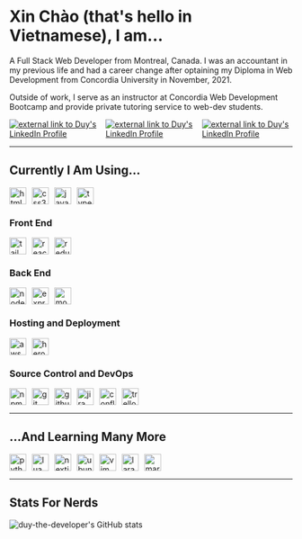 # Xin Chào (that's hello in Vietnamese), I am...

A Full Stack Web Developer from Montreal, Canada. I was an accountant in my previous life and had a career change after optaining my Diploma in Web Development from Concordia University in November, 2021.

Outside of work, I serve as an instructor at Concordia Web Development Bootcamp and provide private tutoring service to web-dev students.

<div style="display: flex; margin-top: 10px; margin-bottom: 10px; gap: 10px">
<a href="https://www.linkedin.com/in/ngoc-duy-anh-nguyen">
    <img src="https://img.shields.io/badge/linkedin-%230077B5.svg?style=for-the-badge&logo=linkedin&logoColor=white" alt="external link to Duy's LinkedIn Profile"/>
</a>
<a href="mailto:duythedeveloper@gmail.com">
    <img src="https://img.shields.io/badge/Gmail-D14836?style=for-the-badge&logo=gmail&logoColor=white" alt="external link to Duy's LinkedIn Profile"/>
</a>
<a href="https://discord.gg/utsv9C8VkY">
    <img src="https://img.shields.io/badge/Discord-%237289DA?style=for-the-badge&logo=discord&logoColor=white" alt="external link to Duy's LinkedIn Profile"/>
</a>
</div>

---

## Currently I Am Using...

<div style="display: flex; margin-top: 10px; margin-bottom: 10px; gap: 10px">
    <img width="30px" alt="html5"  src="https://cdn.jsdelivr.net/gh/devicons/devicon/icons/html5/html5-original.svg" />
    <img width="30px" alt="css3" src="https://cdn.jsdelivr.net/gh/devicons/devicon/icons/css3/css3-original.svg" />
    <img width="30px" alt="javascript" src="https://cdn.jsdelivr.net/gh/devicons/devicon/icons/javascript/javascript-original.svg" />
    <img width="30px" alt="typescript" src="https://cdn.jsdelivr.net/gh/devicons/devicon/icons/typescript/typescript-original.svg" />
</div>

<h3>Front End</h3>
<div style="display: flex; margin-top: 10px; margin-bottom: 10px; gap: 10px">
    <img width="30px" alt="tailwind css" src="https://cdn.jsdelivr.net/gh/devicons/devicon/icons/tailwindcss/tailwindcss-plain.svg" />
    <img width="30px" alt="react" src="https://cdn.jsdelivr.net/gh/devicons/devicon/icons/react/react-original.svg" />
    <img width="30px" alt="redux" src="https://cdn.jsdelivr.net/gh/devicons/devicon/icons/redux/redux-original.svg" />
</div>

<h3>Back End</h3>
<div style="display: flex; margin-top: 10px; margin-bottom: 10px; gap: 10px">
    <img width="30px" alt="nodejs" src="https://cdn.jsdelivr.net/gh/devicons/devicon/icons/nodejs/nodejs-original.svg" />
    <img width="30px" alt="express" src="https://cdn.jsdelivr.net/gh/devicons/devicon/icons/express/express-original.svg" />
    <img width="30px" alt="mongodb" src="https://cdn.jsdelivr.net/gh/devicons/devicon/icons/mongodb/mongodb-original.svg" />
</div>

<h3>Hosting and Deployment</h3>
<div style="display: flex; margin-top: 10px; margin-bottom: 10px; gap: 10px">
    <img width="30px" alt="aws" src="https://cdn.jsdelivr.net/gh/devicons/devicon/icons/amazonwebservices/amazonwebservices-original.svg" />
    <img width="30px" alt="heroku" src="https://cdn.jsdelivr.net/gh/devicons/devicon/icons/heroku/heroku-original.svg" />
</div>

<h3>Source Control and DevOps</h3>
<div style="display: flex; margin-top: 10px; margin-bottom: 10px; gap: 10px">
    <img width="30px" alt="npm" src="https://cdn.jsdelivr.net/gh/devicons/devicon/icons/npm/npm-original-wordmark.svg" />
    <img width="30px" alt="git" src="https://cdn.jsdelivr.net/gh/devicons/devicon/icons/git/git-original.svg" />
    <img width="30px" alt="github" src="https://cdn.jsdelivr.net/gh/devicons/devicon/icons/github/github-original.svg" />
    <img width="30px" alt="jira" src="https://cdn.jsdelivr.net/gh/devicons/devicon/icons/jira/jira-original.svg" />
    <img width="30px" alt="confluence" src="https://cdn.jsdelivr.net/gh/devicons/devicon/icons/confluence/confluence-original.svg" />
    <img width="30px" alt="trello" src="https://cdn.jsdelivr.net/gh/devicons/devicon/icons/trello/trello-plain.svg" />
</div>

---

## ...And Learning Many More

<div style="display: flex; margin-top: 10px; margin-bottom: 10px; gap: 10px">
    <img width="30px" alt="python" src="https://cdn.jsdelivr.net/gh/devicons/devicon/icons/python/python-original.svg" />
    <img width="30px" alt="lua" src="https://cdn.jsdelivr.net/gh/devicons/devicon/icons/lua/lua-original.svg" />
    <img width="30px" alt="nextjs" src="https://cdn.jsdelivr.net/gh/devicons/devicon/icons/nextjs/nextjs-original.svg" />
    <img width="30px" alt="ubuntu" src="https://cdn.jsdelivr.net/gh/devicons/devicon/icons/ubuntu/ubuntu-plain.svg" />
    <img width="30px" alt="vim" src="https://cdn.jsdelivr.net/gh/devicons/devicon/icons/vim/vim-original.svg" />
    <img width="30px" alt="laravel" src="https://cdn.jsdelivr.net/gh/devicons/devicon/icons/laravel/laravel-plain.svg" />
    <img width="30px" alt="markdown" src="https://cdn.jsdelivr.net/gh/devicons/devicon/icons/markdown/markdown-original.svg" />
</div>

---

## Stats For Nerds

![duy-the-developer's GitHub stats](https://github-readme-stats.vercel.app/api?username=duy-the-developer&show_icons=true&theme=gruvbox)

